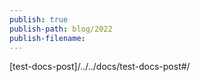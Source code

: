 ```yaml
---
publish: true
publish-path: blog/2022
publish-filename: 
---
```

[test-docs-post]/../../docs/test-docs-post#/